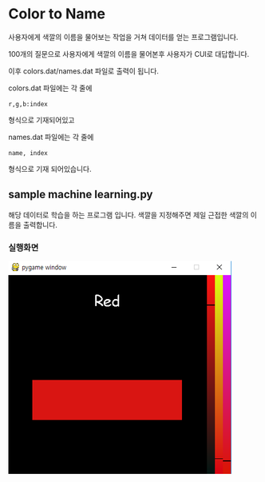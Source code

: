 # Color to Name
사용자에게 색깔의 이름을 물어보는 작업을 거쳐
데이터를 얻는 프로그램입니다.

100개의 질문으로 사용자에게 색깔의 이름을 물어본후
사용자가 CUI로 대답합니다.

이후 colors.dat/names.dat 파일로 출력이 됩니다.

colors.dat 파일에는
각 줄에
```
r,g,b:index
```
형식으로 기재되어있고

names.dat 파일에는
각 줄에
```
name, index
```
형식으로 기재 되어있습니다.

## sample machine learning.py
해당 데이터로 학습을 하는 프로그램 입니다.
색깔을 지정해주면 제일 근접한 색깔의 이름을 출력합니다.

### 실행화면
![alt text](1.png)